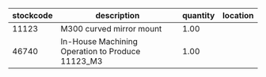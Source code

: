 |stockcode|description|quantity|location|
|---------|-----------|--------|--------|
|11123|M300 curved mirror mount|1.00||
|46740|In-House Machining Operation to Produce 11123_M3|1.00||
